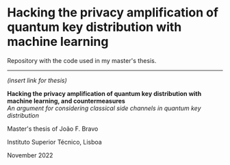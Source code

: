 # Hacking the privacy amplification of quantum key distribution with machine learning

Repository with the code used in my master's thesis.

---

*(insert link for thesis)*

**Hacking the privacy amplification of quantum key distribution with machine learning, and countermeasures**  
*An argument for considering classical side channels in quantum key distribution*

Master's thesis of João F. Bravo

Instituto Superior Técnico, Lisboa

November 2022
